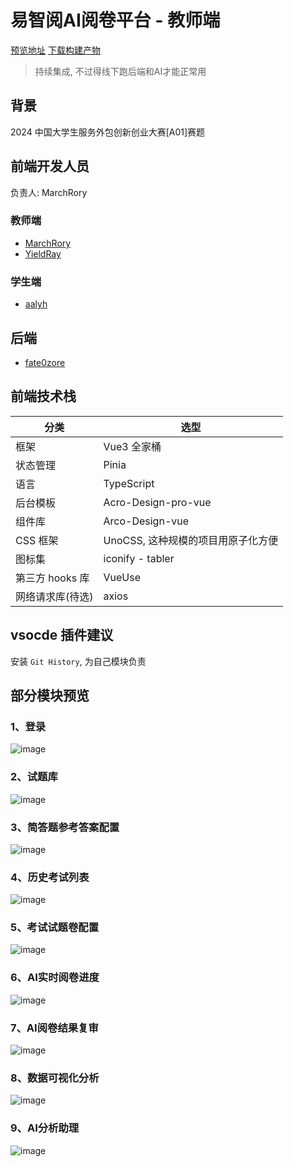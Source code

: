 # 易智阅AI阅卷平台 - 教师端

[预览地址](https://1713229008044-ai-judge-papers.surge.sh) [下载构建产物](https://ai-judge-papers.surge.sh/dist.tar.gz)

> 持续集成, 不过得线下跑后端和AI才能正常用

## 背景

2024 中国大学生服务外包创新创业大赛[A01]赛题

## 前端开发人员

负责人: MarchRory

### 教师端

- [MarchRory](https://github.com/MarchRory)
- [YieldRay](https://github.com/YieldRay)

### 学生端

- [aalyh](https://github.com/aalyh)

## 后端
- [fate0zore](https://github.com/fate0zore)
  

## 前端技术栈

| 分类             | 选型                               |
| ---------------- | ---------------------------------- |
| 框架             | Vue3 全家桶                        |
| 状态管理         | Pinia                              |
| 语言             | TypeScript                         |
| 后台模板         | Acro-Design-pro-vue                |
| 组件库           | Arco-Design-vue                    |
| CSS 框架         | UnoCSS, 这种规模的项目用原子化方便 |
| 图标集           | iconify - tabler |
| 第三方 hooks 库  | VueUse                             |
| 网络请求库(待选) | axios                              |

## vsocde 插件建议

安装 `Git History`, 为自己模块负责

## 部分模块预览

### 1、登录

![image](https://github.com/MarchRory/ai-judge-papers/blob/dev_liushi/public/Login.png)

### 2、试题库

![image](https://github.com/MarchRory/ai-judge-papers/blob/dev_liushi/public/questions-mgmt.png)

### 3、简答题参考答案配置

![image](https://github.com/MarchRory/ai-judge-papers/blob/dev_liushi/public/answer-mgmt.png)

### 4、历史考试列表

![image](https://github.com/MarchRory/ai-judge-papers/blob/dev_liushi/public/exam-mgmt.png)

### 5、考试试题卷配置

![image](https://github.com/MarchRory/ai-judge-papers/blob/dev_liushi/public/paper-config.png)

### 6、AI实时阅卷进度

![image](https://github.com/MarchRory/ai-judge-papers/blob/dev_liushi/public/progress.png)

### 7、AI阅卷结果复审

![image](https://github.com/MarchRory/ai-judge-papers/blob/dev_liushi/public/review.png)

### 8、数据可视化分析

![image](https://github.com/MarchRory/ai-judge-papers/blob/dev_liushi/public/charts.png)

### 9、AI分析助理

![image](https://github.com/MarchRory/ai-judge-papers/blob/dev_liushi/public/bot.png)
